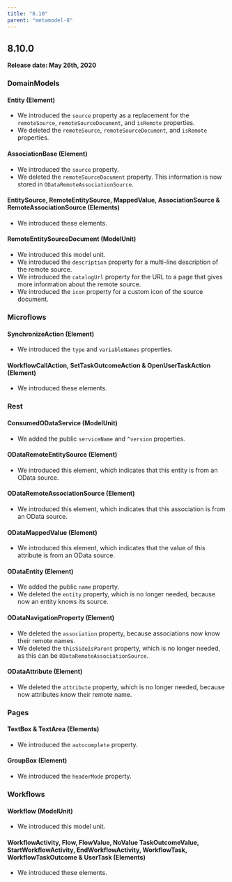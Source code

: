 ```yaml
---
title: "8.10"
parent: "metamodel-8"
---
```


## 8.10.0

**Release date: May 26th, 2020**

### DomainModels

#### Entity (Element)

* We introduced the `source` property as a replacement for the `remoteSource`, `remoteSourceDocument`, and `isRemote` properties.
* We deleted the `remoteSource`, `remoteSourceDocument`, and `isRemote` properties. 

#### AssociationBase (Element)

* We introduced the `source` property.
* We deleted the `remoteSourceDocument` property. This information is now stored in `ODataRemoteAssociationSource`.

#### EntitySource, RemoteEntitySource, MappedValue, AssociationSource & RemoteAssociationSource (Elements)

* We introduced these elements.

#### RemoteEntitySourceDocument (ModelUnit)

* We introduced this model unit.
* We introduced the `description` property for a multi-line description of the remote source.
* We introduced the  `catalogUrl` property for the URL to a page that gives more information about the remote source.
* We introduced the `icon` property for a custom icon of the source document.

### Microflows

#### SynchronizeAction (Element)

* We introduced the `type` and `variableNames` properties.

#### WorkflowCallAction, SetTaskOutcomeAction & OpenUserTaskAction (Element)

* We introduced these elements.

### Rest

#### ConsumedODataService (ModelUnit)

* We added the public `serviceName` and `^version` properties.

#### ODataRemoteEntitySource (Element)

* We introduced this element, which indicates that this entity is from an OData source.

#### ODataRemoteAssociationSource (Element)

* We introduced this element, which indicates that this association is from an OData source.

#### ODataMappedValue (Element)

* We introduced this element, which indicates that the value of this attribute is from an OData source.

#### ODataEntity (Element)

* We added the public `name` property.
* We deleted the `entity` property, which is no longer needed, because now an entity knows its source.

#### ODataNavigationProperty (Element)

* We deleted the `association` property, because associations now know their remote names.
* We deleted the `thisSideIsParent` property, which is no longer needed, as this can be `ODataRemoteAssociationSource`.

#### ODataAttribute (Element)

* We deleted the `attribute` property, which is no longer needed, because now attributes know their remote name.

### Pages

#### TextBox & TextArea (Elements)

* We introduced the `autocomplete` property.

#### GroupBox (Element)

* We introduced the `headerMode` property.

### Workflows

#### Workflow (ModelUnit)

* We introduced this model unit.

#### WorkflowActivity, Flow, FlowValue, NoValue TaskOutcomeValue, StartWorkflowActivity, EndWorkflowActivity, WorkflowTask, WorkflowTaskOutcome & UserTask (Elements)

* We introduced these elements.


